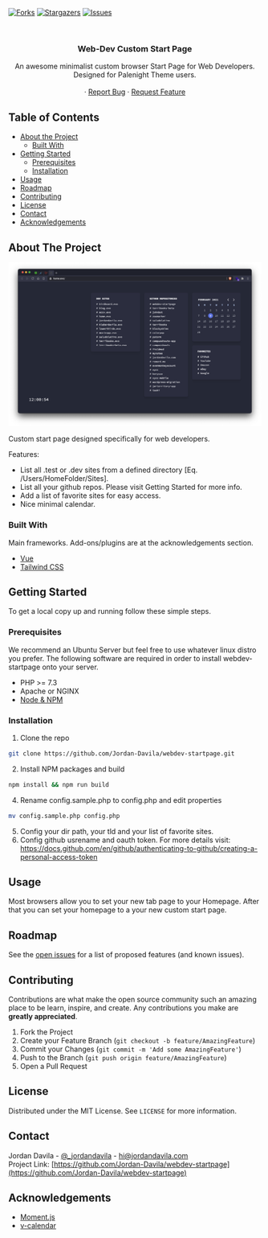 <!-- PROJECT SHIELDS -->

[![Forks][forks-shield]][forks-url]
[![Stargazers][stars-shield]][stars-url]
[![Issues][issues-shield]][issues-url]

<!-- PROJECT LOGO -->
<br />
<p align="center">
  <h3 align="center">Web-Dev Custom Start Page</h3>

  <p align="center">
    An awesome minimalist custom browser Start Page for Web Developers. Designed for Palenight Theme users.
    <br />
    <br />
    ·
    <a href="https://github.com/Jordan-Davila/webdev-startpage/issues">Report Bug</a>
    ·
    <a href="https://github.com/Jordan-Davila/webdev-startpage/issues">Request Feature</a>
  </p>
</p>

<!-- TABLE OF CONTENTS -->

## Table of Contents

-   [About the Project](#about-the-project)
    -   [Built With](#built-with)
-   [Getting Started](#getting-started)
    -   [Prerequisites](#prerequisites)
    -   [Installation](#installation)
-   [Usage](#usage)
-   [Roadmap](#roadmap)
-   [Contributing](#contributing)
-   [License](#license)
-   [Contact](#contact)
-   [Acknowledgements](#acknowledgements)

<!-- ABOUT THE PROJECT -->

## About The Project

[![webdev-startpage][product-screenshot]](https://github.com/Jordan-Davila/webdev-startpage)

Custom start page designed specifically for web developers.

Features:

-   List all .test or .dev sites from a defined directory [Eq. /Users/HomeFolder/Sites].
-   List all your github repos. Please visit Getting Started for more info.
-   Add a list of favorite sites for easy access.
-   Nice minimal calendar.

### Built With

Main frameworks. Add-ons/plugins are at the acknowledgements section.

-   [Vue](https://vuejs.org)
-   [Tailwind CSS](https://tailwindcss.com)

<!-- GETTING STARTED -->

## Getting Started

To get a local copy up and running follow these simple steps.

### Prerequisites

We recommend an Ubuntu Server but feel free to use whatever linux distro you prefer. The following software are required in order to install webdev-startpage onto your server.

-   PHP >= 7.3
-   Apache or NGINX
-   [Node & NPM](https://www.npmjs.com/get-npm)

### Installation

1. Clone the repo

```sh
git clone https://github.com/Jordan-Davila/webdev-startpage.git
```

2. Install NPM packages and build

```sh
npm install && npm run build
```

4. Rename config.sample.php to config.php and edit properties

```sh
mv config.sample.php config.php
```

5. Config your dir path, your tld and your list of favorite sites.
6. Config github usrename and oauth token. For more details visit: https://docs.github.com/en/github/authenticating-to-github/creating-a-personal-access-token

<!-- USAGE EXAMPLES -->

## Usage

Most browsers allow you to set your new tab page to your Homepage. After that you can set your homepage to a your new custom start page.

<!-- ROADMAP -->

## Roadmap

See the [open issues](https://github.com/Jordan-Davila/webdev-startpage/issues) for a list of proposed features (and known issues).

<!-- CONTRIBUTING -->

## Contributing

Contributions are what make the open source community such an amazing place to be learn, inspire, and create. Any contributions you make are **greatly appreciated**.

1. Fork the Project
2. Create your Feature Branch (`git checkout -b feature/AmazingFeature`)
3. Commit your Changes (`git commit -m 'Add some AmazingFeature'`)
4. Push to the Branch (`git push origin feature/AmazingFeature`)
5. Open a Pull Request

<!-- LICENSE -->

## License

Distributed under the MIT License. See `LICENSE` for more information.

<!-- CONTACT -->

## Contact

Jordan Davila - [@\_jordandavila](https://twitter.com/_jordandavila) - hi@jordandavila.com <br />
Project Link: [https://github.com/Jordan-Davila/webdev-startpage](https://github.com/Jordan-Davila/webdev-startpage)

<!-- ACKNOWLEDGEMENTS -->

## Acknowledgements

-   [Moment.js](https://momentjs.com/)
-   [v-calendar](https://vcalendar.io/)

<!-- MARKDOWN LINKS & IMAGES -->
<!-- https://www.markdownguide.org/basic-syntax/#reference-style-links -->

[forks-shield]: https://img.shields.io/github/forks/Jordan-Davila/webdev-startpage
[forks-url]: https://github.com/Jordan-Davila/webdev-startpage/network/members
[stars-shield]: https://img.shields.io/github/stars/Jordan-Davila/webdev-startpage
[stars-url]: https://github.com/Jordan-Davila/webdev-startpage/stargazers
[issues-shield]: https://img.shields.io/github/issues/Jordan-Davila/webdev-startpage
[issues-url]: https://github.com/Jordan-Davila/webdev-startpage/issues
[license-shield]: https://img.shields.io/github/license/Jordan-Davila/webdev-startpage
[product-screenshot]: preview.png
